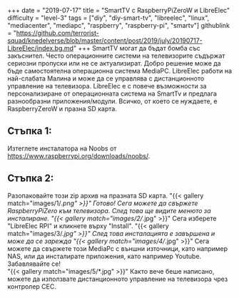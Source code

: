 +++
date = "2019-07-17"
title = "SmartTV с RaspberryPiZeroW и LibreElec"
difficulty = "level-3"
tags = ["diy", "diy-smart-tv", "libreelec", "linux", "mediacenter", "mediapc", "raspberry", "raspberry-pi", "smartv"]
githublink = "https://github.com/terrorist-squad/knedelverse/blob/master/content/post/2019/july/20190717-LibreElec/index.bg.md"
+++
SmartTV могат да бъдат бомба със закъснител. Често операционните системи на телевизорите съдържат сериозни пропуски или не се актуализират. Добро решение може да бъде самостоятелна операционна система MediaPC. LibreElec работи на най-слабата Малина и може да се управлява с дистанционното управление на телевизора. LibreElec е с повече възможности за персонализиране от операционната система на SmartTv и предлага разнообразни приложения/модули. Всичко, от което се нуждаете, е RaspberryZeroW и празна SD карта.
## Стъпка 1:
Изтеглете инсталатора на Noobs от https://www.raspberrypi.org/downloads/noobs/.
## Стъпка 2:
Разопаковайте този zip архив на празната SD карта.
"{{< gallery match="images/1/*.png" >}}"
Готово! Сега можете да свържете RaspberryPiZero към телевизора. След това ще видите менюто за инсталиране.
"{{< gallery match="images/2/*.jpg" >}}"
Сега изберете "LibreElec RPI" и кликнете върху "Install".
"{{< gallery match="images/3/*.jpg" >}}"
След това инсталацията е завършена и може да се зарежда
"{{< gallery match="images/4/*.jpg" >}}"
Сега можете да свържете този MediaPc с външни източници, като например NAS, или да инсталирате приложения, като например Youtube. Забавлявайте се!   
"{{< gallery match="images/5/*.jpg" >}}"
Както вече беше написано, можете да използвате дистанционното управление на телевизора чрез контролер CEC.
